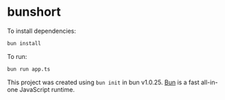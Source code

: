 # bunshort

To install dependencies:

```bash
bun install
```

To run:

```bash
bun run app.ts
```

This project was created using `bun init` in bun v1.0.25. [Bun](https://bun.sh) is a fast all-in-one JavaScript runtime.
